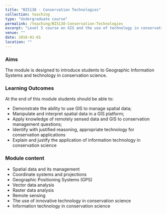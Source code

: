 ```yaml
---
title: "BI5138 - Conservation Technologies"
collection: teaching
type: "Undergraduate course"
permalink: /teaching/BI5138-Conservation-Technologies
excerpt: "Level 5 course on GIS and the use of technology in conservation biology"
venue: ""
date: 2018-01-01
location: ""
---
```


### Aims

 The module is designed to introduce students to Geographic Information Systems and technology in conservation science. 

### Learning Outcomes

At the end of this module students should be able to:  

* Demonstrate the ability to use GIS to manage spatial data;
* Manipulate and interpret spatial data in a GIS platform;
* Apply knowledge of remotely sensed data and GIS to conservation management questions;
* Identify with justified reasoning, appropriate technology for conservation applications
* Explain and justify the application of information technology in conservation science 


### Module content



* Spatial data and its management
* Coordinate systems and projections
* Geographic Positioning Systems (GPS)
* Vector data analysis
* Raster data analysis
* Remote sensing
* The use of innovative technology in conservation science
* Information technology in conservation science



